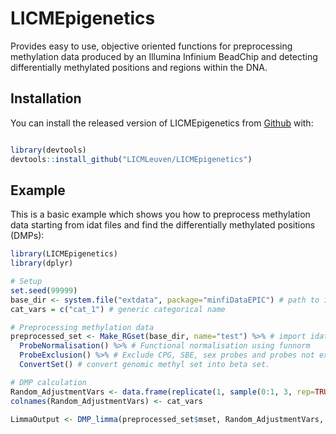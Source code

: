 
<!-- README.md is generated from README.Rmd. Please edit that file -->

# LICMEpigenetics

<!-- badges: start -->
<!-- badges: end -->

Provides easy to use, objective oriented functions for preprocessing
methylation data produced by an Illumina Infinium BeadChip and detecting
differentially methylated positions and regions within the DNA.

## Installation

You can install the released version of LICMEpigenetics from
[Github](https://github.com/LICMLeuven/LICMEpigenetics) with:

``` r

library(devtools)
devtools::install_github("LICMLeuven/LICMEpigenetics")
```

## Example

This is a basic example which shows you how to preprocess methylation data starting from idat files and find the differentially methylated positions (DMPs):

``` r
library(LICMEpigenetics)
library(dplyr)

# Setup
set.seed(99999)
base_dir <- system.file("extdata", package="minfiDataEPIC") # path to idat files or folders
cat_vars = c("cat_1") # generic categorical name

# Preprocessing methylation data
preprocessed_set <- Make_RGset(base_dir, name="test") %>% # import idats
  ProbeNormalisation() %>% # Functional normalisation using funnorm
  ProbeExclusion() %>% # Exclude CPG, SBE, sex probes and probes not exceeding background signal
  ConvertSet() # convert genomic methyl set into beta set.

# DMP calculation
Random_AdjustmentVars <- data.frame(replicate(1, sample(0:1, 3, rep=TRUE)))
colnames(Random_AdjustmentVars) <- cat_vars

LimmaOutput <- DMP_limma(preprocessed_set$mset, Random_AdjustmentVars, cat_vars=cat_vars, Group="cat_1")
```
